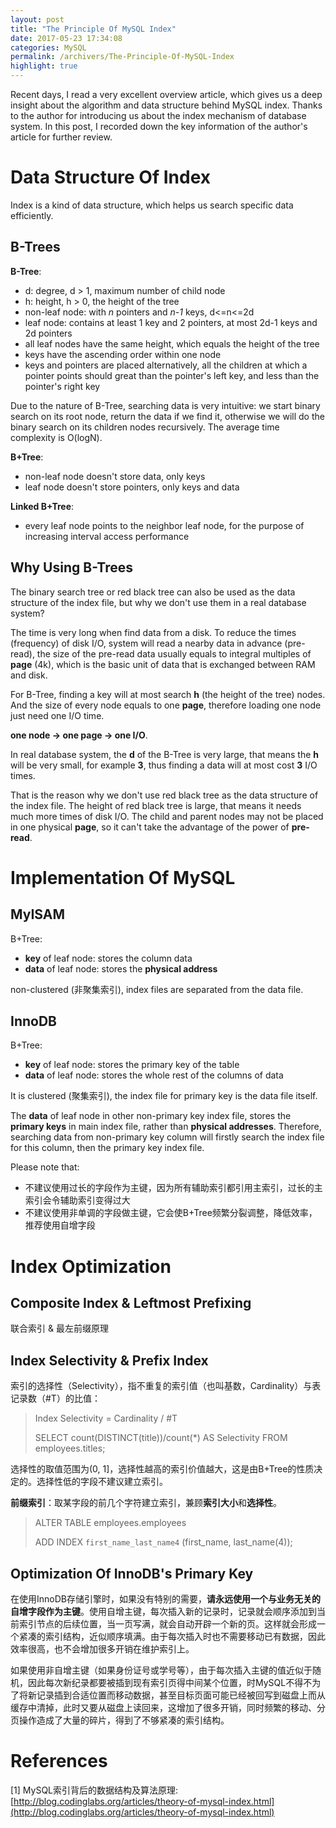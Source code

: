 ```yaml
---
layout: post
title: "The Principle Of MySQL Index"
date: 2017-05-23 17:34:08
categories: MySQL
permalink: /archivers/The-Principle-Of-MySQL-Index
highlight: true
---
```


Recent days, I read a very excellent overview article, which gives us a deep insight about the algorithm and data structure behind MySQL index. Thanks to the author for introducing us about the index mechanism of database system. In this post, I recorded down the key information of the author's article for further review.

<!--more-->

# Data Structure Of Index

Index is a kind of data structure, which helps us search specific data efficiently.

## B-Trees

**B-Tree**: 

- d: degree, d > 1, maximum number of child node
- h: height, h > 0, the height of the tree
- non-leaf node: with *n* pointers and *n-1* keys, d<=n<=2d
- leaf node: contains at least 1 key and 2 pointers, at most 2d-1 keys and 2d pointers
- all leaf nodes have the same height, which equals the height of the tree
- keys have the ascending order within one node
- keys and pointers are placed alternatively, all the children at which a pointer points should great than the pointer's left key, and less than the pointer's right key

Due to the nature of B-Tree, searching data is very intuitive: we start binary search on its root node, return the data if we find it, otherwise we will do the binary search on its children nodes recursively. The average time complexity is O(logN).

**B+Tree**:

- non-leaf node doesn't store data, only keys
- leaf node doesn't store pointers, only keys and data

**Linked B+Tree**:

- every leaf node points to the neighbor leaf node, for the purpose of increasing interval access performance

## Why Using B-Trees

The binary search tree or red black tree can also be used as the data structure of the index file, but why we don't use them in a real database system?

The time is very long when find data from a disk. To reduce the times (frequency) of disk I/O, system will read a nearby data in advance (pre-read), the size of the pre-read data usually equals to integral multiples of **page** (4k), which is the basic unit of data that is exchanged between RAM and disk.

For B-Tree, finding a key will at most search **h** (the height of the tree) nodes. And the size of every node equals to one **page**, therefore loading one node just need one I/O time.

**one node -> one page -> one I/O**.

In real database system, the **d** of the B-Tree is very large, that means the **h** will be very small, for example **3**, thus finding a data will at most cost **3** I/O times.

That is the reason why we don't use red black tree as the data structure of the index file. The height of red black tree is large, that means it needs much more times of disk I/O. The child and parent nodes may not be placed in one physical **page**, so it can't take the advantage of the power of **pre-read**.

# Implementation Of MySQL

## MyISAM

B+Tree:

- **key** of leaf node: stores the column data
- **data** of leaf node: stores the **physical address** 

non-clustered (非聚集索引), index files are separated from the data file.

## InnoDB

B+Tree:

- **key** of leaf node: stores the primary key of the table
- **data** of leaf node: stores the whole rest of the columns of data

It is clustered (聚集索引), the index file for primary key is the data file itself. 

The **data** of leaf node in other non-primary key index file, stores the **primary keys** in main index file, rather than **physical addresses**. Therefore, searching data from non-primary key column will firstly search the index file for this column, then the primary key index file.

Please note that:

- 不建议使用过长的字段作为主键，因为所有辅助索引都引用主索引，过长的主索引会令辅助索引变得过大
- 不建议使用非单调的字段做主键，它会使B+Tree频繁分裂调整，降低效率，推荐使用自增字段

# Index Optimization

## Composite Index & Leftmost Prefixing

联合索引 & 最左前缀原理

## Index Selectivity & Prefix Index

索引的选择性（Selectivity），指不重复的索引值（也叫基数，Cardinality）与表记录数（#T）的比值：

> Index Selectivity = Cardinality / #T
>
> SELECT count(DISTINCT(title))/count(\*) AS Selectivity FROM employees.titles;

选择性的取值范围为(0, 1]，选择性越高的索引价值越大，这是由B+Tree的性质决定的。选择性低的字段不建议建立索引。

**前缀索引**：取某字段的前几个字符建立索引，兼顾**索引大小**和**选择性**。

> ALTER TABLE employees.employees
>
> ADD INDEX `first_name_last_name4` (first_name, last_name(4));

## Optimization Of InnoDB's Primary Key

在使用InnoDB存储引擎时，如果没有特别的需要，**请永远使用一个与业务无关的自增字段作为主键**。使用自增主键，每次插入新的记录时，记录就会顺序添加到当前索引节点的后续位置，当一页写满，就会自动开辟一个新的页。这样就会形成一个紧凑的索引结构，近似顺序填满。由于每次插入时也不需要移动已有数据，因此效率很高，也不会增加很多开销在维护索引上。

如果使用非自增主键（如果身份证号或学号等），由于每次插入主键的值近似于随机，因此每次新纪录都要被插到现有索引页得中间某个位置，时MySQL不得不为了将新记录插到合适位置而移动数据，甚至目标页面可能已经被回写到磁盘上而从缓存中清掉，此时又要从磁盘上读回来，这增加了很多开销，同时频繁的移动、分页操作造成了大量的碎片，得到了不够紧凑的索引结构。

# References

[1] MySQL索引背后的数据结构及算法原理: [http://blog.codinglabs.org/articles/theory-of-mysql-index.html](http://blog.codinglabs.org/articles/theory-of-mysql-index.html)






